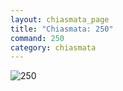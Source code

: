 ```yaml
---
layout: chiasmata_page
title: "Chiasmata: 250"
command: 250
category: chiasmata
---
```


![250](/chiasmata/images/narrative/)

